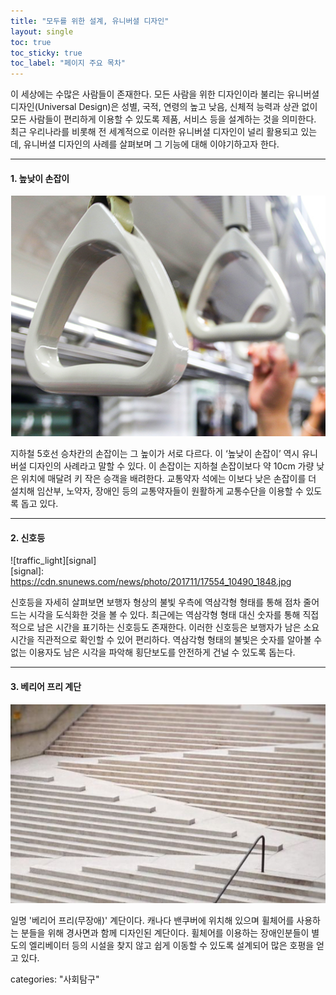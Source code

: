 ```yaml
---
title: "모두를 위한 설계, 유니버셜 디자인"
layout: single
toc: true
toc_sticky: true
toc_label: "페이지 주요 목차"
---
```


이 세상에는 수많은 사람들이 존재한다. 모든 사람을 위한 디자인이라 불리는 유니버셜 디자인(Universal Design)은 
성별, 국적, 연령의 높고 낮음, 신체적 능력과 상관 없이 모든 사람들이 편리하게 이용할 수 있도록 제품, 서비스 등을 설계하는 것을 의미한다.
최근 우리나라를 비롯해 전 세계적으로 이러한 유니버셜 디자인이 널리 활용되고 있는데, 유니버셜 디자인의 사례를 살펴보며 그 기능에 대해 이야기하고자 한다. 

---
#### 1. 높낮이 손잡이
![handle](/assets/images/design1.png)  

지하철 5호선 승차칸의 손잡이는 그 높이가 서로 다르다. 이 ‘높낮이 손잡이’ 역시 유니버설 디자인의 사례라고 말할 수 있다. 이 손잡이는 지하철 손잡이보다 약 10cm 가량 낮은 위치에 매달려 키 작은 승객을 배려한다. 교통약자 석에는 이보다 낮은 손잡이를 더 설치해 임산부, 노약자, 장애인 등의 교통약자들이 원활하게 교통수단을 이용할 수 있도록 돕고 있다.

---

#### 2. 신호등
![traffic_light][signal]  
[signal]:  
https://cdn.snunews.com/news/photo/201711/17554_10490_1848.jpg  

신호등을 자세히 살펴보면 보행자 형상의 불빛 우측에 역삼각형 형태를 통해 점차 줄어드는 시각을 도식화한 것을 볼 수 있다. 최근에는 역삼각형 형태 대신 숫자를 통해 직접적으로 남은 시간을 표기하는 신호등도 존재한다. 이러한 신호등은 보행자가 남은 소요시간을 직관적으로 확인할 수 있어 편리하다. 역삼각형 형태의 불빛은 숫자를 알아볼 수 없는 이용자도 남은 시각을 파악해 횡단보도를 안전하게 건널 수 있도록 돕는다.  

---
#### 3. 베리어 프리 계단
[![stairs](/assets/images/design2.jpg "더 자세한 내용을 원하시면 방문해 보세요")](https://cphoto.asiae.co.kr/listimglink/6/2018022716521350610_1519717929.jpg)

일명 '베리어 프리(무장애)' 계단이다. 캐나다 밴쿠버에 위치해 있으며 휠체어를 사용하는 분들을 위해 경사면과 함께 디자인된 계단이다. 
휠체어를 이용하는 장애인분들이 별도의 엘리베이터 등의 시설을 찾지 않고 쉽게 이동할 수 있도록 설계되어 많은 호평을 얻고 있다. 

categories: "사회탐구"
